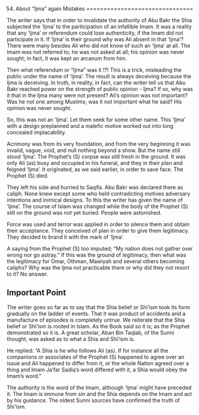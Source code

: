 54. About “Ijma” again Mistakes
===============================

The writer says that in order to invalidate the authority of Abu Bakr
the Shia subjected the ‘Ijma’ to the participation of an infallible
Imam. It was a reality that any ‘Ijma’ or referendum could lose
authenticity, if the Imam did not participate in it. If ‘Ijma’ is their
ground why was Ali absent in that ‘Ijma’? There were many besides Ali
who did not know of such an ‘Ijma’ at all. The Imam was not referred to;
he was not asked at all; his opinion was never sought; in fact, it was
kept an arcanum from him.

Then what referendum or “Ijma” was it !?! This is a trick, misleading
the public under the name of ‘Ijma’. The result is always deceiving
because the Ijma is deceiving. In truth, in reality, in fact, can the
writer tell us that Abu Bakr reached power on the strength of public
opinion - Ijma? If so, why was it that in the Ijma many were not
present? Ali’s opinion was not important? Was he not one among Muslims;
was it not important what he said? His opinion was never sought.

So, this was not an ‘Ijma’. Let them seek for some other name. This
‘Ijma’ with a design preplanned and a malefic motive worked out into
long concealed implacability.

Acrimony was from its very foundation, and from the very beginning it
was invalid, vague, void, and null nothing beyond a show. But the name
still stood ‘Ijma’. The Prophet’s (S) corpse was still fresh in the
ground. It was only Ali (as) busy and occupied in his funeral, and they
in their plan and feigned ‘Ijma’. It originated, as we said earlier, in
order to save face. The Prophet (S) died.

They left his side and hurried to Saqifa. Abu Bakr was declared there as
caliph. None knew except some who held contradicting motives adversary
intentions and inimical designs. To this the writer has given the name
of ‘Ijma’. The course of Islam was changed while the body of the Prophet
(S) still on the ground was not yet buried. People were astonished.

Force was used and terror was applied in order to silence them and
obtain their acceptance. They conceived of plan in order to give them
legitimacy. They decided to brand it with the mark of ‘Ijma’.

A saying from the Prophet (S) too imputed; “My nation does not gather
over wrong nor go astray.” If this was the ground of legitimacy, then
what was the legitimacy for Omar, Othman, Mawiyah and several others
becoming caliphs? Why was the Ijma not practicable there or why did they
not resort to it? No answer.

Important Point
---------------

The writer goes so far as to say that the Shia belief or Shi’ism took
its form gradually on the ladder of events. That it was product of
accidents and a manufacture of episodes is completely untrue. We
reiterate that the Shia belief or Shi’ism is rooted in Islam. As the
Book said so it is; as the Prophet demonstrated so it is. A great
scholar, Aban Bin Taqlab, of the Sunni thought, was asked as to what a
Shia and Shi’ism is.

He replied: “A Shia is he who follows Ali (as). If for instance all the
companions or associates of the Prophet (S) happened to agree over an
issue and Ali happened to differ from it, or the whole Nation agreed
over a thing and Imam Ja’far Sadiq’s word differed with it, a Shia would
obey the Imam’s word.”

The authority is the word of the Imam, although ‘Ijma’ might have
preceded it. The Imam is immune from sin and the Shia depends on the
Imam and act by his guidance. The oldest Sunni sources have confirmed
the truth of Shi’ism.


